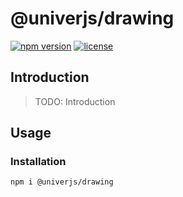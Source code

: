 # @univerjs/drawing

[![npm version](https://img.shields.io/npm/v/@univerjs/drawing)](https://npmjs.org/packages/@univerjs/drawing)
[![license](https://img.shields.io/npm/l/@univerjs/drawing)](https://img.shields.io/npm/l/@univerjs/drawing)

## Introduction

> TODO: Introduction

## Usage

### Installation

```shell
npm i @univerjs/drawing
```
